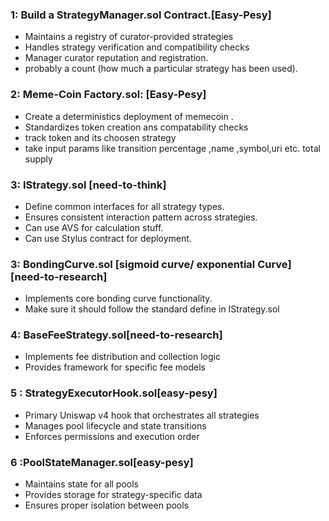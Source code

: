 ### 1: Build a StrategyManager.sol Contract.[Easy-Pesy]
- Maintains a registry of curator-provided strategies
- Handles strategy verification and compatibility checks
- Manager curator reputation and registration.
- probably a count (how much a particular strategy has been used).
### 2: Meme-Coin Factory.sol: [Easy-Pesy] 
- Create a deterministics deployment of memecoin .
- Standardizes token creation ans compatability checks
- track token and its choosen strategy
- take input params like transition percentage ,name ,symbol,uri etc. total supply 

### 3: IStrategy.sol [need-to-think]
- Define common interfaces for all strategy types.
- Ensures consistent interaction pattern across strategies.
- Can use AVS for calculation stuff.
- Can use Stylus contract for deployment.

### 3: BondingCurve.sol [sigmoid curve/ exponential Curve] [need-to-research]
- Implements core bonding curve functionality.
- Make sure it should follow the standard define in IStrategy.sol

### 4:  BaseFeeStrategy.sol[need-to-research]

- Implements fee distribution and collection logic
- Provides framework for specific fee models

### 5 : StrategyExecutorHook.sol[easy-pesy]

- Primary Uniswap v4 hook that orchestrates all strategies
- Manages pool lifecycle and state transitions
- Enforces permissions and execution order

### 6 :PoolStateManager.sol[easy-pesy]

- Maintains state for all pools
- Provides storage for strategy-specific data
- Ensures proper isolation between pools
